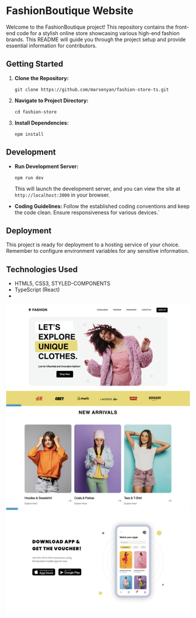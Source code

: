 # FashionBoutique Website

Welcome to the FashionBoutique project! This repository contains the front-end code for a stylish online store showcasing various high-end fashion brands. This README will guide you through the project setup and provide essential information for contributors.

## Getting Started

1. **Clone the Repository:**
   ```
   git clone https://github.com/marsenyan/fashion-store-ts.git
   ```

2. **Navigate to Project Directory:**
   ```
   cd fashion-store
   ```

3. **Install Dependencies:**
   ```
   npm install
   ```

## Development

- **Run Development Server:**
  ```
  npm run dev 
  ```
  This will launch the development server, and you can view the site at `http://localhost:3000` in your browser.

- **Coding Guidelines:**
  Follow the established coding conventions and keep the code clean. Ensure responsiveness for various devices.`

## Deployment

This project is ready for deployment to a hosting service of your choice. Remember to configure environment variables for any sensitive information.

## Technologies Used

- HTML5, CSS3, STYLED-COMPONENTS
- TypeScript (React)
- 
![Home Page](/public/homePage.png)
![arrivalsPage](/public/arrivalsPage.png)
![VoucherPage](/public/voucherPage.png)
